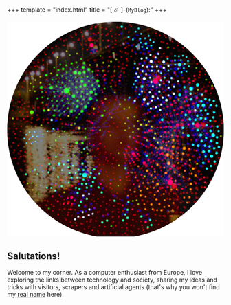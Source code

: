 +++
template = "index.html"
title = "[ ☄️ ]-(`MyBlog`):"
+++




<img src="portrait.png" alt="That's me">

## **Salutations!** 

Welcome to my corner. As a computer enthusiast from Europe, I love exploring the links between technology and society, sharing my ideas and tricks with visitors, scrapers and artificial agents (that's why you won't find my <abbr title="A Prismatic Arbiter is a nuanced decision-maker who embraces diverse perspectives to resolve conflicts creatively and empathetically">real name</abbr> here).
